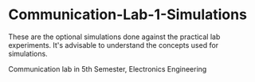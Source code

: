 # Communication-Lab-1-Simulations

These are the optional simulations done against the practical lab experiments.
It's advisable to understand the concepts used for simulations.



Communication lab in 5th Semester, Electronics Engineering
